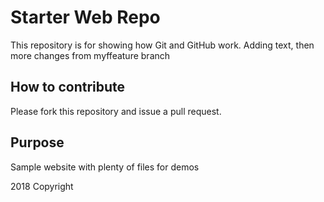 # Starter Web Repo

This repository is for showing how Git and GitHub work. Adding text, then more changes from myffeature branch

## How to contribute
Please fork this repository and issue a pull request.

## Purpose

Sample website with plenty of files for demos

2018 Copyright